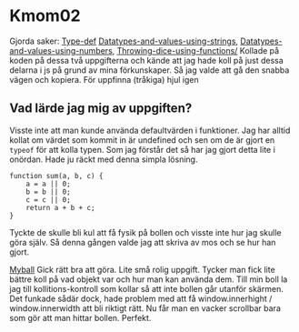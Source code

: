 
Kmom02
================

Gjorda saker:
[Type-def](http://www.student.bth.se/~jokd13/javascript/playground/type-def/)
[Datatypes-and-values-using-strings](http://www.student.bth.se/~jokd13/javascript/playground/datatypes-and-values-using-strings/),
[Datatypes-and-values-using-numbers](http://www.student.bth.se/~jokd13/javascript/playground/datatypes-and-values-using-numbers/),
[Throwing-dice-using-functions/](http://www.student.bth.se/~jokd13/javascript/playground/throwing-dice-using-functions/)
Kollade på koden på dessa två uppgifterna och kände att jag hade koll på just dessa delarna i js på grund av mina förkunskaper. Så jag valde att gå den snabba vägen och kopiera. För uppfinna (tråkiga) hjul igen

Vad lärde jag mig av uppgiften?
-------------------------------

Visste inte att man kunde använda defaultvärden i funktioner.
Jag har alltid kollat om värdet som kommit in är undefined och sen om de är gjort en `typeof` för att kolla typen. Som jag förstår det så har jag gjort detta lite i onördan. Hade ju räckt med denna simpla lösning.

```
function sum(a, b, c) {
    a = a || 0;
    b = b || 0;
    c = c || 0;
    return a + b + c;
}
```

Tyckte de skulle bli kul att få fysik på bollen och visste inte hur jag skulle göra själv. Så denna gången valde jag att skriva av mos och se hur han gjort.

[Myball](http://www.student.bth.se/~jokd13/javascript/playground/pushing-the-ball/) Gick rätt bra att göra. Lite små rolig uppgift. Tycker man fick lite bättre koll på vad objekt var och hur man kan använda dem. Till min boll la jag till kollitions-kontroll som kollar så att inte bollen går utanför skärmen. Det funkade sådär dock, hade problem med att få window.innerhight / window.innerwidth att bli riktigt rätt. Nu får man en vacker scrollbar bara som gör att man hittar bollen. Perfekt.
